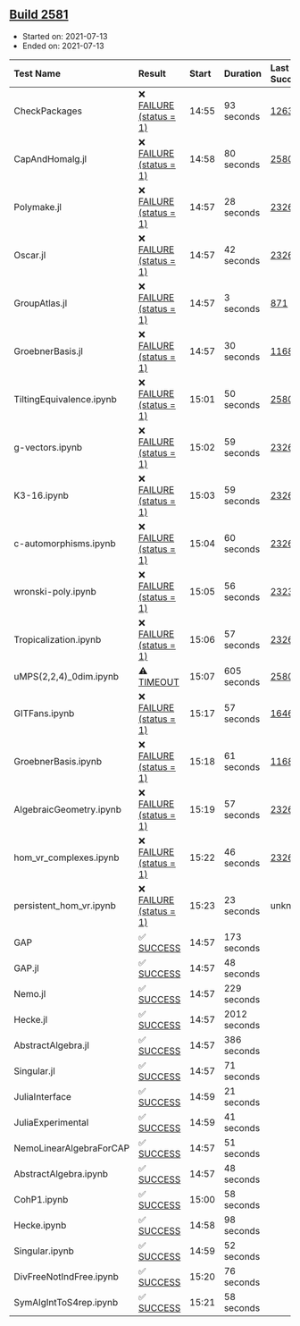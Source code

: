 ## [Build 2581](https://oscarci.mathematik.uni-kl.de/job/oscar-stable/2581/)

* Started on: 2021-07-13
* Ended on: 2021-07-13

| Test Name    | Result | Start | Duration | Last Success | First Failure |
|:-------------|:-------|:------|:---------|:-------------|:--------------|
| CheckPackages | ❌ [FAILURE (status = 1)](https://oscarci.mathematik.uni-kl.de/job/oscar-stable/2581/artifact/logs/build-2581/CheckPackages.log) | 14:55 | 93 seconds | [1263](https://oscarci.mathematik.uni-kl.de/job/oscar-stable/1263/) | [1264](https://oscarci.mathematik.uni-kl.de/job/oscar-stable/1264/) |
| CapAndHomalg.jl | ❌ [FAILURE (status = 1)](https://oscarci.mathematik.uni-kl.de/job/oscar-stable/2581/artifact/logs/build-2581/CapAndHomalg.jl.log) | 14:58 | 80 seconds | [2580](https://oscarci.mathematik.uni-kl.de/job/oscar-stable/2580/) | [2581](https://oscarci.mathematik.uni-kl.de/job/oscar-stable/2581/) |
| Polymake.jl | ❌ [FAILURE (status = 1)](https://oscarci.mathematik.uni-kl.de/job/oscar-stable/2581/artifact/logs/build-2581/Polymake.jl.log) | 14:57 | 28 seconds | [2326](https://oscarci.mathematik.uni-kl.de/job/oscar-stable/2326/) | [2327](https://oscarci.mathematik.uni-kl.de/job/oscar-stable/2327/) |
| Oscar.jl | ❌ [FAILURE (status = 1)](https://oscarci.mathematik.uni-kl.de/job/oscar-stable/2581/artifact/logs/build-2581/Oscar.jl.log) | 14:57 | 42 seconds | [2326](https://oscarci.mathematik.uni-kl.de/job/oscar-stable/2326/) | [2327](https://oscarci.mathematik.uni-kl.de/job/oscar-stable/2327/) |
| GroupAtlas.jl | ❌ [FAILURE (status = 1)](https://oscarci.mathematik.uni-kl.de/job/oscar-stable/2581/artifact/logs/build-2581/GroupAtlas.jl.log) | 14:57 | 3 seconds | [871](https://oscarci.mathematik.uni-kl.de/job/oscar-stable/871/) | [872](https://oscarci.mathematik.uni-kl.de/job/oscar-stable/872/) |
| GroebnerBasis.jl | ❌ [FAILURE (status = 1)](https://oscarci.mathematik.uni-kl.de/job/oscar-stable/2581/artifact/logs/build-2581/GroebnerBasis.jl.log) | 14:57 | 30 seconds | [1168](https://oscarci.mathematik.uni-kl.de/job/oscar-stable/1168/) | [1169](https://oscarci.mathematik.uni-kl.de/job/oscar-stable/1169/) |
| TiltingEquivalence.ipynb | ❌ [FAILURE (status = 1)](https://oscarci.mathematik.uni-kl.de/job/oscar-stable/2581/artifact/logs/build-2581/TiltingEquivalence.ipynb.log) | 15:01 | 50 seconds | [2580](https://oscarci.mathematik.uni-kl.de/job/oscar-stable/2580/) | [2581](https://oscarci.mathematik.uni-kl.de/job/oscar-stable/2581/) |
| g-vectors.ipynb | ❌ [FAILURE (status = 1)](https://oscarci.mathematik.uni-kl.de/job/oscar-stable/2581/artifact/logs/build-2581/g-vectors.ipynb.log) | 15:02 | 59 seconds | [2326](https://oscarci.mathematik.uni-kl.de/job/oscar-stable/2326/) | [2327](https://oscarci.mathematik.uni-kl.de/job/oscar-stable/2327/) |
| K3-16.ipynb | ❌ [FAILURE (status = 1)](https://oscarci.mathematik.uni-kl.de/job/oscar-stable/2581/artifact/logs/build-2581/K3-16.ipynb.log) | 15:03 | 59 seconds | [2326](https://oscarci.mathematik.uni-kl.de/job/oscar-stable/2326/) | [2327](https://oscarci.mathematik.uni-kl.de/job/oscar-stable/2327/) |
| c-automorphisms.ipynb | ❌ [FAILURE (status = 1)](https://oscarci.mathematik.uni-kl.de/job/oscar-stable/2581/artifact/logs/build-2581/c-automorphisms.ipynb.log) | 15:04 | 60 seconds | [2326](https://oscarci.mathematik.uni-kl.de/job/oscar-stable/2326/) | [2327](https://oscarci.mathematik.uni-kl.de/job/oscar-stable/2327/) |
| wronski-poly.ipynb | ❌ [FAILURE (status = 1)](https://oscarci.mathematik.uni-kl.de/job/oscar-stable/2581/artifact/logs/build-2581/wronski-poly.ipynb.log) | 15:05 | 56 seconds | [2323](https://oscarci.mathematik.uni-kl.de/job/oscar-stable/2323/) | [2324](https://oscarci.mathematik.uni-kl.de/job/oscar-stable/2324/) |
| Tropicalization.ipynb | ❌ [FAILURE (status = 1)](https://oscarci.mathematik.uni-kl.de/job/oscar-stable/2581/artifact/logs/build-2581/Tropicalization.ipynb.log) | 15:06 | 57 seconds | [2326](https://oscarci.mathematik.uni-kl.de/job/oscar-stable/2326/) | [2327](https://oscarci.mathematik.uni-kl.de/job/oscar-stable/2327/) |
| uMPS(2,2,4)_0dim.ipynb | ⚠ [TIMEOUT](https://oscarci.mathematik.uni-kl.de/job/oscar-stable/2581/artifact/logs/build-2581/uMPS-2-2-4-_0dim.ipynb.log) | 15:07 | 605 seconds | [2580](https://oscarci.mathematik.uni-kl.de/job/oscar-stable/2580/) | [2581](https://oscarci.mathematik.uni-kl.de/job/oscar-stable/2581/) |
| GITFans.ipynb | ❌ [FAILURE (status = 1)](https://oscarci.mathematik.uni-kl.de/job/oscar-stable/2581/artifact/logs/build-2581/GITFans.ipynb.log) | 15:17 | 57 seconds | [1646](https://oscarci.mathematik.uni-kl.de/job/oscar-stable/1646/) | [1647](https://oscarci.mathematik.uni-kl.de/job/oscar-stable/1647/) |
| GroebnerBasis.ipynb | ❌ [FAILURE (status = 1)](https://oscarci.mathematik.uni-kl.de/job/oscar-stable/2581/artifact/logs/build-2581/GroebnerBasis.ipynb.log) | 15:18 | 61 seconds | [1168](https://oscarci.mathematik.uni-kl.de/job/oscar-stable/1168/) | [1169](https://oscarci.mathematik.uni-kl.de/job/oscar-stable/1169/) |
| AlgebraicGeometry.ipynb | ❌ [FAILURE (status = 1)](https://oscarci.mathematik.uni-kl.de/job/oscar-stable/2581/artifact/logs/build-2581/AlgebraicGeometry.ipynb.log) | 15:19 | 57 seconds | [2326](https://oscarci.mathematik.uni-kl.de/job/oscar-stable/2326/) | [2327](https://oscarci.mathematik.uni-kl.de/job/oscar-stable/2327/) |
| hom_vr_complexes.ipynb | ❌ [FAILURE (status = 1)](https://oscarci.mathematik.uni-kl.de/job/oscar-stable/2581/artifact/logs/build-2581/hom_vr_complexes.ipynb.log) | 15:22 | 46 seconds | [2326](https://oscarci.mathematik.uni-kl.de/job/oscar-stable/2326/) | [2327](https://oscarci.mathematik.uni-kl.de/job/oscar-stable/2327/) |
| persistent_hom_vr.ipynb | ❌ [FAILURE (status = 1)](https://oscarci.mathematik.uni-kl.de/job/oscar-stable/2581/artifact/logs/build-2581/persistent_hom_vr.ipynb.log) | 15:23 | 23 seconds | unknown | unknown |
| GAP | ✅ [SUCCESS](https://oscarci.mathematik.uni-kl.de/job/oscar-stable/2581/artifact/logs/build-2581/GAP.log) | 14:57 | 173 seconds |  |  |
| GAP.jl | ✅ [SUCCESS](https://oscarci.mathematik.uni-kl.de/job/oscar-stable/2581/artifact/logs/build-2581/GAP.jl.log) | 14:57 | 48 seconds |  |  |
| Nemo.jl | ✅ [SUCCESS](https://oscarci.mathematik.uni-kl.de/job/oscar-stable/2581/artifact/logs/build-2581/Nemo.jl.log) | 14:57 | 229 seconds |  |  |
| Hecke.jl | ✅ [SUCCESS](https://oscarci.mathematik.uni-kl.de/job/oscar-stable/2581/artifact/logs/build-2581/Hecke.jl.log) | 14:57 | 2012 seconds |  |  |
| AbstractAlgebra.jl | ✅ [SUCCESS](https://oscarci.mathematik.uni-kl.de/job/oscar-stable/2581/artifact/logs/build-2581/AbstractAlgebra.jl.log) | 14:57 | 386 seconds |  |  |
| Singular.jl | ✅ [SUCCESS](https://oscarci.mathematik.uni-kl.de/job/oscar-stable/2581/artifact/logs/build-2581/Singular.jl.log) | 14:57 | 71 seconds |  |  |
| JuliaInterface | ✅ [SUCCESS](https://oscarci.mathematik.uni-kl.de/job/oscar-stable/2581/artifact/logs/build-2581/JuliaInterface.log) | 14:59 | 21 seconds |  |  |
| JuliaExperimental | ✅ [SUCCESS](https://oscarci.mathematik.uni-kl.de/job/oscar-stable/2581/artifact/logs/build-2581/JuliaExperimental.log) | 14:59 | 41 seconds |  |  |
| NemoLinearAlgebraForCAP | ✅ [SUCCESS](https://oscarci.mathematik.uni-kl.de/job/oscar-stable/2581/artifact/logs/build-2581/NemoLinearAlgebraForCAP.log) | 14:57 | 51 seconds |  |  |
| AbstractAlgebra.ipynb | ✅ [SUCCESS](https://oscarci.mathematik.uni-kl.de/job/oscar-stable/2581/artifact/logs/build-2581/AbstractAlgebra.ipynb.log) | 14:57 | 48 seconds |  |  |
| CohP1.ipynb | ✅ [SUCCESS](https://oscarci.mathematik.uni-kl.de/job/oscar-stable/2581/artifact/logs/build-2581/CohP1.ipynb.log) | 15:00 | 58 seconds |  |  |
| Hecke.ipynb | ✅ [SUCCESS](https://oscarci.mathematik.uni-kl.de/job/oscar-stable/2581/artifact/logs/build-2581/Hecke.ipynb.log) | 14:58 | 98 seconds |  |  |
| Singular.ipynb | ✅ [SUCCESS](https://oscarci.mathematik.uni-kl.de/job/oscar-stable/2581/artifact/logs/build-2581/Singular.ipynb.log) | 14:59 | 52 seconds |  |  |
| DivFreeNotIndFree.ipynb | ✅ [SUCCESS](https://oscarci.mathematik.uni-kl.de/job/oscar-stable/2581/artifact/logs/build-2581/DivFreeNotIndFree.ipynb.log) | 15:20 | 76 seconds |  |  |
| SymAlgIntToS4rep.ipynb | ✅ [SUCCESS](https://oscarci.mathematik.uni-kl.de/job/oscar-stable/2581/artifact/logs/build-2581/SymAlgIntToS4rep.ipynb.log) | 15:21 | 58 seconds |  |  |
